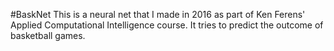 #BaskNet
This is a neural net that I made in 2016 as part of Ken Ferens' Applied Computational 
Intelligence course. It tries to predict the outcome of basketball games.
